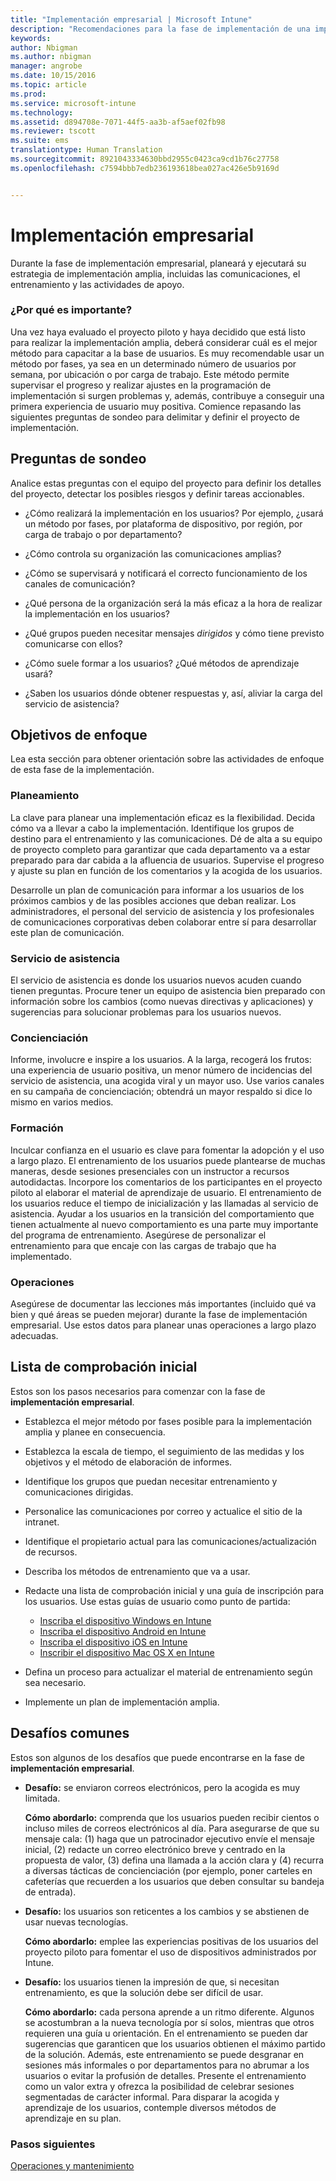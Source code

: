```yaml
---
title: "Implementación empresarial | Microsoft Intune"
description: "Recomendaciones para la fase de implementación de una implementación de Intune."
keywords: 
author: Nbigman
ms.author: nbigman
manager: angrobe
ms.date: 10/15/2016
ms.topic: article
ms.prod: 
ms.service: microsoft-intune
ms.technology: 
ms.assetid: d894708e-7071-44f5-aa3b-af5aef02fb98
ms.reviewer: tscott
ms.suite: ems
translationtype: Human Translation
ms.sourcegitcommit: 8921043334630bbd2955c0423ca9cd1b76c27758
ms.openlocfilehash: c7594bbb7edb236193618bea027ac426e5b9169d


---
```


# Implementación empresarial
Durante la fase de implementación empresarial, planeará y ejecutará su estrategia de implementación amplia, incluidas las comunicaciones, el entrenamiento y las actividades de apoyo.

### ¿Por qué es importante?
Una vez haya evaluado el proyecto piloto y haya decidido que está listo para realizar la implementación amplia, deberá considerar cuál es el mejor método para capacitar a la base de usuarios. Es muy recomendable usar un método por fases, ya sea en un determinado número de usuarios por semana, por ubicación o por carga de trabajo. Este método permite supervisar el progreso y realizar ajustes en la programación de implementación si surgen problemas y, además, contribuye a conseguir una primera experiencia de usuario muy positiva.
Comience repasando las siguientes preguntas de sondeo para delimitar y definir el proyecto de implementación.

## Preguntas de sondeo
Analice estas preguntas con el equipo del proyecto para definir los detalles del proyecto, detectar los posibles riesgos y definir tareas accionables.

-   ¿Cómo realizará la implementación en los usuarios? Por ejemplo, ¿usará un método por fases, por plataforma de dispositivo, por región, por carga de trabajo o por departamento?

-   ¿Cómo controla su organización las comunicaciones amplias?

-   ¿Cómo se supervisará y notificará el correcto funcionamiento de los canales de comunicación?

-   ¿Qué persona de la organización será la más eficaz a la hora de realizar la implementación en los usuarios?

-   ¿Qué grupos pueden necesitar mensajes *dirigidos* y cómo tiene previsto comunicarse con ellos?

-   ¿Cómo suele formar a los usuarios? ¿Qué métodos de aprendizaje usará?

-   ¿Saben los usuarios dónde obtener respuestas y, así, aliviar la carga del servicio de asistencia?

## Objetivos de enfoque
Lea esta sección para obtener orientación sobre las actividades de enfoque de esta fase de la implementación.

### Planeamiento
La clave para planear una implementación eficaz es la flexibilidad. Decida cómo va a llevar a cabo la implementación. Identifique los grupos de destino para el entrenamiento y las comunicaciones. Dé de alta a su equipo de proyecto completo para garantizar que cada departamento va a estar preparado para dar cabida a la afluencia de usuarios.
Supervise el progreso y ajuste su plan en función de los comentarios y la acogida de los usuarios.

Desarrolle un plan de comunicación para informar a los usuarios de los próximos cambios y de las posibles acciones que deban realizar. Los administradores, el personal del servicio de asistencia y los profesionales de comunicaciones corporativas deben colaborar entre sí para desarrollar este plan de comunicación.

### Servicio de asistencia
El servicio de asistencia es donde los usuarios nuevos acuden cuando tienen preguntas. Procure tener un equipo de asistencia bien preparado con información sobre los cambios (como nuevas directivas y aplicaciones) y sugerencias para solucionar problemas para los usuarios nuevos.

### Concienciación
Informe, involucre e inspire a los usuarios. A la larga, recogerá los frutos: una experiencia de usuario positiva, un menor número de incidencias del servicio de asistencia, una acogida viral y un mayor uso. Use varios canales en su campaña de concienciación; obtendrá un mayor respaldo si dice lo mismo en varios medios.

### Formación
Inculcar confianza en el usuario es clave para fomentar la adopción y el uso a largo plazo. El entrenamiento de los usuarios puede plantearse de muchas maneras, desde sesiones presenciales con un instructor a recursos autodidactas. Incorpore los comentarios de los participantes en el proyecto piloto al elaborar el material de aprendizaje de usuario. El entrenamiento de los usuarios reduce el tiempo de inicialización y las llamadas al servicio de asistencia. Ayudar a los usuarios en la transición del comportamiento que tienen actualmente al nuevo comportamiento es una parte muy importante del programa de entrenamiento. Asegúrese de personalizar el entrenamiento para que encaje con las cargas de trabajo que ha implementado.

### Operaciones
Asegúrese de documentar las lecciones más importantes (incluido qué va bien y qué áreas se pueden mejorar) durante la fase de implementación empresarial. Use estos datos para planear unas operaciones a largo plazo adecuadas.

## Lista de comprobación inicial
Estos son los pasos necesarios para comenzar con la fase de **implementación empresarial**.

-   Establezca el mejor método por fases posible para la implementación amplia y planee en consecuencia.

-   Establezca la escala de tiempo, el seguimiento de las medidas y los objetivos y el método de elaboración de informes.

-   Identifique los grupos que puedan necesitar entrenamiento y comunicaciones dirigidas.

-   Personalice las comunicaciones por correo y actualice el sitio de la intranet.

-   Identifique el propietario actual para las comunicaciones/actualización de recursos.

-   Describa los métodos de entrenamiento que va a usar.

-   Redacte una lista de comprobación inicial y una guía de inscripción para los usuarios.
    Use estas guías de usuario como punto de partida:
    -  [Inscriba el dispositivo Windows en Intune](/intune/enduser/enroll-your-device-in-intune-windows)
    -  [Inscriba el dispositivo Android en Intune](/intune/enduser/enroll-your-device-in-intune-android)
    -  [Inscriba el dispositivo iOS en Intune](/intune/enduser/enroll-your-device-in-intune-ios)
    -  [Inscribir el dispositivo Mac OS X en Intune](/intune/enduser/enroll-your-device-in-intune-mac-os-x)

-   Defina un proceso para actualizar el material de entrenamiento según sea necesario.

-   Implemente un plan de implementación amplia.

## Desafíos comunes
Estos son algunos de los desafíos que puede encontrarse en la fase de **implementación empresarial**.

-   **Desafío:** se enviaron correos electrónicos, pero la acogida es muy limitada.

    **Cómo abordarlo:** comprenda que los usuarios pueden recibir cientos o incluso miles de correos electrónicos al día. Para asegurarse de que su mensaje cala: (1) haga que un patrocinador ejecutivo envíe el mensaje inicial, (2) redacte un correo electrónico breve y centrado en la propuesta de valor, (3) defina una llamada a la acción clara y (4) recurra a diversas tácticas de concienciación (por ejemplo, poner carteles en cafeterías que recuerden a los usuarios que deben consultar su bandeja de entrada).

-   **Desafío:** los usuarios son reticentes a los cambios y se abstienen de usar nuevas tecnologías.

    **Cómo abordarlo:** emplee las experiencias positivas de los usuarios del proyecto piloto para fomentar el uso de dispositivos administrados por Intune.

-   **Desafío:** los usuarios tienen la impresión de que, si necesitan entrenamiento, es que la solución debe ser difícil de usar.

    **Cómo abordarlo:** cada persona aprende a un ritmo diferente. Algunos se acostumbran a la nueva tecnología por sí solos, mientras que otros requieren una guía u orientación. En el entrenamiento se pueden dar sugerencias que garanticen que los usuarios obtienen el máximo partido de la solución. Además, este entrenamiento se puede desgranar en sesiones más informales o por departamentos para no abrumar a los usuarios o evitar la profusión de detalles. Presente el entrenamiento como un valor extra y ofrezca la posibilidad de celebrar sesiones segmentadas de carácter informal. Para disparar la acogida y aprendizaje de los usuarios, contemple diversos métodos de aprendizaje en su plan.

### Pasos siguientes
[Operaciones y mantenimiento](operations-and-maintenance.md)



<!--HONumber=Oct16_HO4-->


